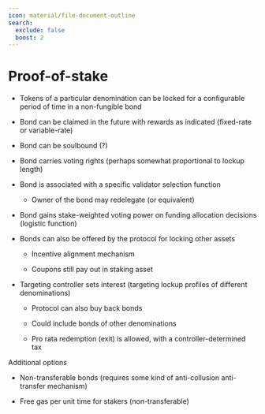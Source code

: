 ```yaml
---
icon: material/file-document-outline
search:
  exclude: false
  boost: 2
---
```


# Proof-of-stake

- Tokens of a particular denomination can be locked for a configurable period of time in a non-fungible bond
- Bond can be claimed in the future with rewards as indicated (fixed-rate or variable-rate)

- Bond can be soulbound (?)

- Bond carries voting rights (perhaps somewhat proportional to lockup length)

- Bond is associated with a specific validator selection function

    - Owner of the bond may redelegate (or equivalent)

- Bond gains stake-weighted voting power on funding allocation decisions (logistic function)

- Bonds can also be offered by the protocol for locking other assets

    - Incentive alignment mechanism

    - Coupons still pay out in staking asset

- Targeting controller sets interest (targeting lockup profiles of different denominations)

    - Protocol can also buy back bonds

    - Could include bonds of other denominations

    - Pro rata redemption (exit) is allowed, with a controller-determined tax

Additional options

- Non-transferable bonds (requires some kind of anti-collusion anti-transfer mechanism)

- Free gas per unit time for stakers (non-transferable)
